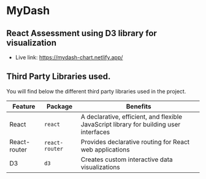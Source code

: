 # MyDash
## React Assessment using D3 library for visualization 

- Live link: https://mydash-chart.netlify.app/

## Third Party Libraries used.

You will find below the different third party libraries used in the project.

| Feature  | Package | Benefits |
| ------------- | ------------- | ------------- |
| React  |  `react` | A declarative, efficient, and flexible JavaScript library for building user interfaces |
|  React-router| `react-router`  | Provides declarative routing for React web applications  |
| D3 | `d3`  | Creates custom interactive data visualizations  |
